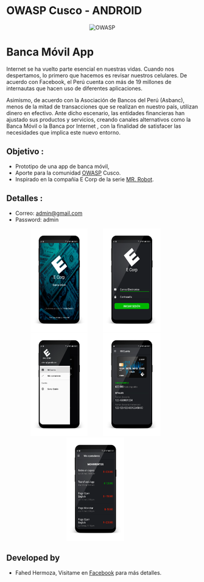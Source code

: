 # OWASP Cusco - ANDROID

<div align="center">

![OWASP](https://raw.githubusercontent.com/viraintel/OWASP-Nettacker/master/web/static/img/owasp.png)

</div>

# Banca Móvil App

Internet se ha vuelto parte esencial en nuestras vidas. Cuando nos despertamos, lo primero que hacemos es revisar nuestros celulares. De acuerdo con Facebook, el Perú cuenta con más de 19 millones de internautas que hacen uso de diferentes aplicaciones. 

Asimismo, de acuerdo con la Asociación de Bancos del Perú (Asbanc), menos de la mitad de transacciones que se realizan en nuestro país, utilizan dinero en efectivo.  Ante dicho escenario, las entidades financieras han ajustado sus productos y servicios, creando canales alternativos como la Banca Móvil o la Banca por Internet , con la finalidad de satisfacer las necesidades que implica este nuevo entorno. 

## Objetivo : 

- Prototipo de una app de banca móvil, 
- Aporte para la comunidad [OWASP](https://www.owasp.org) Cusco.
- Inspirado en la compañia E Corp de la serie [MR. Robot](https://es.wikipedia.org/wiki/Mr._Robot).

## Detalles :

- Correo: admin@gmail.com
- Password: admin


<div align="center">
        <img width="30%" src="screenShots/banca_movil_01.png" alt="About screen" title="About screen" </img>
        <img height="0" width="32px">
        <img width="30%" src="screenShots/banca_movil_02.png" alt="About screen" title="About screen" </img>
        <img height="0" width="32px">
        <img width="30%" src="screenShots/banca_movil_06.png" alt="About screen" title="About screen" </img>
        <img height="0" width="32px">
        <img width="30%" src="screenShots/banca_movil_04.png" alt="About screen" title="About screen" </img>
        <img height="0" width="32px">
        <img width="30%" src="screenShots/banca_movil_05.png" alt="About screen" title="About screen" </img>
        <img height="0" width="32px">
</div>
	
## Developed by

* Fahed Hermoza, Visitame en [Facebook](https://www.facebook.com/fahedhermoza/) para más detalles.

